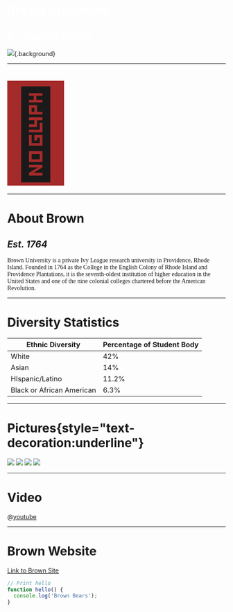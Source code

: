 # <span style="color:white">Brown University</span>
## <span style="color:white">By: Naveen and Ian</span>
![](https://www.brown.edu/sites/g/files/dprerj316/files/styles/wide_lrg/public/2019-04/01_About.jpg?h=920929c4&itok=qfK45nGF){.background}

---

# <span style="font-size:200;background-color:brown">:bear:</span>

---

# **About Brown**
## *Est. 1764*
<span style="font-family: Times New Roman">Brown University is a private Ivy League research university in Providence, Rhode Island. Founded in 1764 as the College in the English Colony of Rhode Island and Providence Plantations, it is the seventh-oldest institution of higher education in the United States and one of the nine colonial colleges chartered before the American Revolution.</span>

---
# **Diversity Statistics**

Ethnic Diversity | Percentage of Student Body
-------|--------
White   | 42%
Asian   | 14%
HIspanic/Latino  | 11.2%
Black or African American | 6.3%

---

# **Pictures**{style="text-decoration:underline"}

![](https://i.insider.com/59ca6aed19d2f5a8188b5832?width=1100&format=jpeg&auto=webp)
![](https://bostonglobe-prod.cdn.arcpublishing.com/resizer/QkefHhPgvB8BxNcBA3a0Za9eea4=/1440x0/arc-anglerfish-arc2-prod-bostonglobe.s3.amazonaws.com/public/AFL3OUXMJZB5RDG5S5KAQOYGSU.jpg)
![](https://image.cnbcfm.com/api/v1/image/104726092-GettyImages-548776423-brown-university.jpg?v=1532563757)
![](https://upload.wikimedia.org/wikipedia/commons/2/2f/Brown%27s_University_Hall_in_2007.jpg)

---

# **Video**

@[youtube](IEy-3NlT9yg)

---

# Brown Website

[Link to Brown Site](https://www.brown.edu)

```javascript
// Print hello
function hello() {
  console.log('Brown Bears');
}
```

